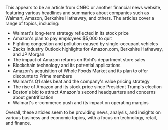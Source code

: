 This appears to be an article from CNBC or another financial news website, featuring various headlines and summaries about companies such as Walmart, Amazon, Berkshire Hathaway, and others. The articles cover a range of topics, including:

* Walmart's long-term strategy reflected in its stock price
* Amazon's plan to pay employees $5,000 to quit
* Fighting congestion and pollution caused by single-occupant vehicles
* Zacks Industry Outlook highlights for Amazon.com, Berkshire Hathaway, and JP Morgan
* The impact of Amazon returns on Kohl's department store sales
* Blockchain technology and its potential applications
* Amazon's acquisition of Whole Foods Market and its plan to offer discounts to Prime members
* Walmart's Q1 sales beat and the company's value pricing strategy
* The rise of Amazon and its stock price since President Trump's election
* Boston's bid to attract Amazon's second headquarters and concerns about gentrification
* Walmart's e-commerce push and its impact on operating margins

Overall, these articles seem to be providing news, analysis, and insights on various business and economic topics, with a focus on technology, retail, and finance.